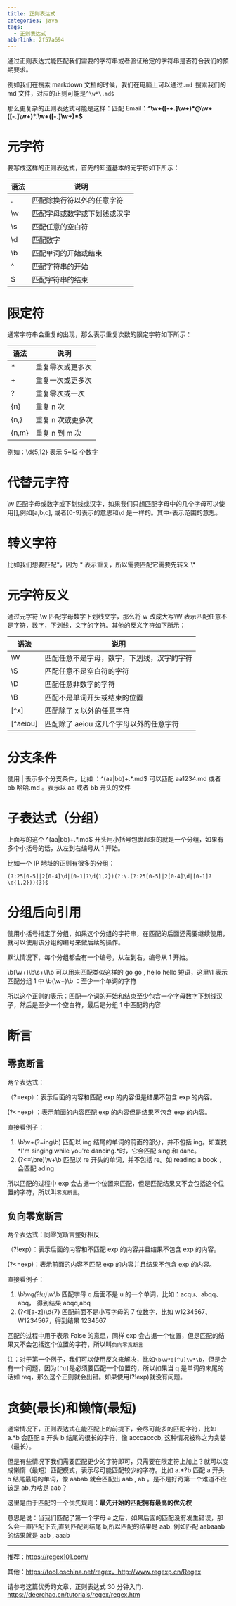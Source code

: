 ```yaml
---
title: 正则表达式
categories: java
tags:
  -	正则表达式
abbrlink: 2f57a694
---
```




通过正则表达式能匹配我们需要的字符串或者验证给定的字符串是否符合我们的预期要求。

例如我们在搜索 markdown 文档的时候，我们在电脑上可以通过`.md `搜索我们的 md 文件，对应的正则可能是`^\w*\.md$`

那么更复杂的正则表达式可能是这样：匹配 Email：**^\w+([-+.]\w+)\*@\w+([-.]\w+)\*\.\w+([-.]\w+)\*$**

# 元字符

要写成这样的正则表达式，首先的知道基本的元字符如下所示：

| 语法 | 说明                         |
| :--- | ---------------------------- |
| .    | 匹配除换行符以外的任意字符   |
| \w   | 匹配字母或数字或下划线或汉字 |
| \s   | 匹配任意的空白符             |
| \d   | 匹配数字                     |
| \b   | 匹配单词的开始或结束         |
| ^    | 匹配字符串的开始             |
| $    | 匹配字符串的结束             |

# 限定符

通常字符串会重复的出现，那么表示重复次数的限定字符如下所示：

| 语法  | 说明              |
| ----- | ----------------- |
| \*    | 重复零次或更多次  |
| +     | 重复一次或更多次  |
| ?     | 重复零次或一次    |
| {n}   | 重复 n 次         |
| {n,}  | 重复 n 次或更多次 |
| {n,m} | 重复 n 到 m 次    |

例如：\d{5,12} 表示 5~12 个数字

# 代替元字符

\w 匹配字母或数字或下划线或汉字，如果我们只想匹配字母中的几个字母可以使用[],例如[a,b,c], 或者[0-9]表示的意思和\d 是一样的。其中-表示范围的意思。

# 转义字符

比如我们想要匹配*，因为 * 表示重复，所以需要匹配它需要先转义 \\\*

# 元字符反义

通过元字符 \w 匹配字母数字下划线文字，那么将 w 改成大写\W 表示匹配任意不是字符，数字，下划线，文字的字符。其他的反义字符如下所示：

| 语法     | 说明                                       |
| -------- | ------------------------------------------ |
| \W       | 匹配任意不是字母，数字，下划线，汉字的字符 |
| \S       | 匹配任意不是空白符的字符                   |
| \D       | 匹配任意非数字的字符                       |
| \B       | 匹配不是单词开头或结束的位置               |
| [^x]     | 匹配除了 x 以外的任意字符                  |
| [^aeiou] | 匹配除了 aeiou 这几个字母以外的任意字符    |

# 分支条件

使用 | 表示多个分支条件，比如 ：^(aa|bb)+.\*\.md$ 可以匹配 aa1234.md 或者 bb 哈哈.md 。表示以 aa 或者 bb 开头的文件

# 子表达式（分组）

上面写的这个 ^(aa|bb)+.\*\.md$ 开头用小括号包裹起来的就是一个分组，如果有多个小括号的话，从左到右编号从 1 开始。

比如一个 IP 地址的正则有很多的分组：

```properties
(?:25[0-5]|2[0-4]\d|[0-1]?\d{1,2})(?:\.(?:25[0-5]|2[0-4]\d|[0-1]?\d{1,2})){3}$
```

# 分组后向引用

使用小括号指定了分组，如果这个分组的字符串，在匹配的后面还需要继续使用，就可以使用该分组的编号来做后续的操作。

默认情况下，每个分组都会有一个编号，从左到右，编号从 1 开始。

\b(\w+)\b\s+\1\b 可以用来匹配类似这样的 go go , hello hello 短语，这里\1 表示匹配分组 1 中 \b(\w+)\b ：至少一个单词的字符

所以这个正则的表示：匹配一个词的开始和结束至少包含一个字母数字下划线汉子，然后是至少一个空白符，最后是分组 1 中匹配的内容

# 断言

## 零宽断言

两个表达式：

（?=exp）：表示后面的内容和匹配 exp 的内容但是结果不包含 exp 的内容。

(?<=exp) ：表示前面的内容匹配 exp 的内容但是结果不包含 exp 的内容。

直接看例子：

1. \b\w+(?=ing\b) 匹配以 ing 结尾的单词的前面的部分，并不包括 ing。如查找*I'm singing while you're dancing.*时，它会匹配 sing 和 danc。
2. (?<=\bre)\w+\b 匹配以 re 开头的单词，并不包括 re。如 reading a book ，会匹配 ading

所以匹配的过程中 exp 会占据一个位置来匹配，但是匹配结果又不会包括这个位置的字符，所以叫`零宽断言`。

## 负向零宽断言

两个表达式：同零宽断言整好相反

（?!exp）：表示后面的内容和不匹配 exp 的内容并且结果不包含 exp 的内容。

(?<=exp)：表示前面的内容不匹配 exp 的内容并且结果不包含 exp 的内容。

直接看例子：

1. \b\w*q(?!u)\w*\b 匹配字母 q 后面不是 u 的一个单词，比如：acqu、abqq、abq， 得到结果 abqq,abq
2. (?<![a-z])\d{7} 匹配前面不是小写字母的 7 位数字，比如 w1234567、W1234567，得到结果 1234567

匹配的过程中用于表示 False 的意思，同样 exp 会占据一个位置，但是匹配的结果又不会包括这个位置的字符，所以叫`负向零宽断言`


注：对于第一个例子，我们可以使用反义来解决，比如`\b\w*q[^u]\w*\b`，但是会有一个问题，因为`[^u]`是必须要匹配一个位置的，所以如果当 q 是单词的末尾的话如 req，那么这个正则就会出错。如果使用(?!exp)就没有问题。

# 贪婪(最长)和懒惰(最短)

通常情况下，正则表达式在能匹配上的前提下，会尽可能多的匹配字符，比如 a.\*b 会匹配 a 开头 b 结尾的很长的字符，像 acccacccb, 这种情况被称之为贪婪（最长）。

但是有些情况下我们需要匹配更少的字符即可，只需要在限定符上加上？就可以变成懒惰（最短）匹配模式，表示尽可能匹配较少的字符。比如 a.\*?b 匹配 a 开头 b 结尾最短的单词，像 aabab 就会匹配出 aab , ab 。是不是好奇第一个难道不应该是 ab,为啥是 aab？



这里是由于匹配的一个优先规则：**最先开始的匹配拥有最高的优先权**

意思是说：当我们匹配了第一个字母 a 之后，如果后面的匹配没有发生错误，那么会一直匹配下去,直到匹配到结尾 b,所以匹配的结果是 aab. 例如匹配 aabaaab 的结果就是 aab , aaab



---



推荐：https://regex101.com/

其他：https://tool.oschina.net/regex，http://www.regexp.cn/Regex





请参考这篇优秀的文章，正则表达式 30 分钟入门. https://deerchao.cn/tutorials/regex/regex.htm


